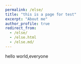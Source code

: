 ```yaml
---
permalink: /else/
title: "this is a page for test"
excerpt: "About me"
author_profile: true
redirect_from: 
  - /else/
  - /else.html
  - /else.md/
---
```


hello world,everyone
